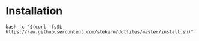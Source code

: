 # Installation
`bash -c "$(curl -fsSL https://raw.githubusercontent.com/stekern/dotfiles/master/install.sh)"`
